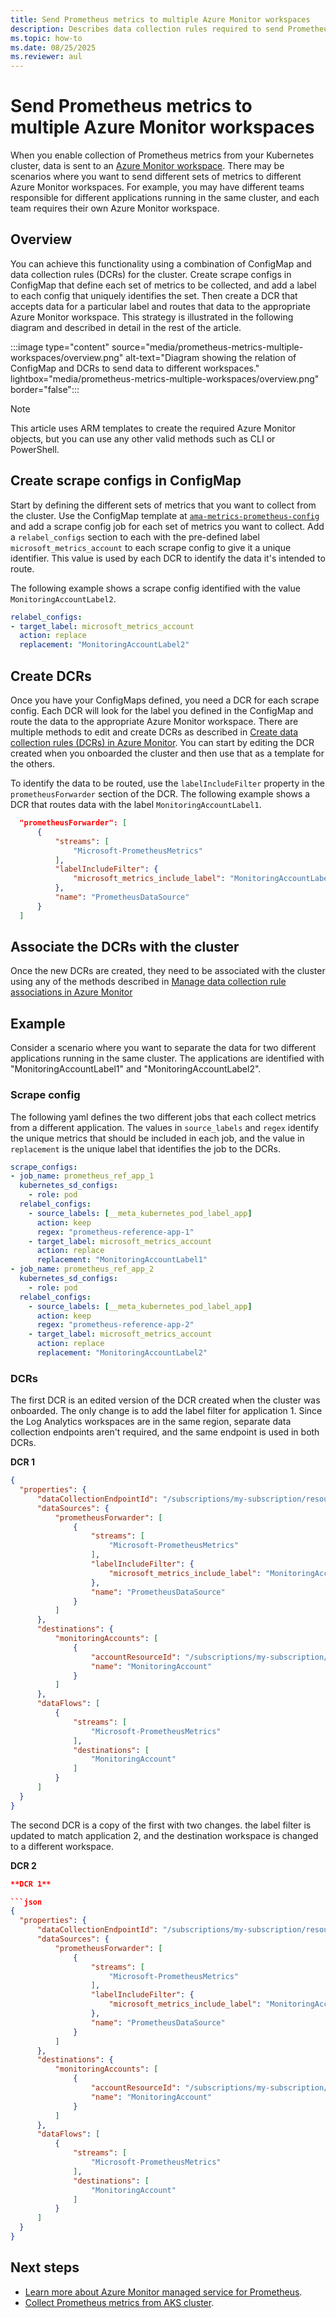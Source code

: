 ```yaml
---
title: Send Prometheus metrics to multiple Azure Monitor workspaces
description: Describes data collection rules required to send Prometheus metrics from a cluster in Azure Monitor to multiple Azure Monitor workspaces.
ms.topic: how-to
ms.date: 08/25/2025
ms.reviewer: aul
---
```


# Send Prometheus metrics to multiple Azure Monitor workspaces

When you enable collection of Prometheus metrics from your Kubernetes cluster, data is sent to an [Azure Monitor workspace](../essentials/azure-monitor-workspace-overview.md). There may be scenarios where you want to send different sets of metrics to different Azure Monitor workspaces. For example, you may have different teams responsible for different applications running in the same cluster, and each team requires their own Azure Monitor workspace. 

## Overview
You can achieve this functionality using a combination of ConfigMap and data collection rules (DCRs) for the cluster. Create scrape configs in ConfigMap that define each set of metrics to be collected, and add a label to each config that uniquely identifies the set. Then create a DCR that accepts data for a particular label and routes that data to the appropriate Azure Monitor workspace. This strategy is illustrated in the following diagram and described in detail in the rest of the article.

:::image type="content" source="media/prometheus-metrics-multiple-workspaces/overview.png" alt-text="Diagram showing the relation of ConfigMap and DCRs to send data to different workspaces." lightbox="media/prometheus-metrics-multiple-workspaces/overview.png"  border="false":::

> [!NOTE]
> This article uses ARM templates to create the required Azure Monitor objects, but you can use any other valid methods such as CLI or PowerShell.

## Create scrape configs in ConfigMap

Start by defining the different sets of metrics that you want to collect from the cluster. Use the ConfigMap template at [`ama-metrics-prometheus-config`](https://aka.ms/azureprometheus-addon-rs-configmap) and add a scrape config job for each set of metrics you want to collect. Add a `relabel_configs` section to each with the pre-defined label `microsoft_metrics_account` to each scrape config to give it a unique identifier. This value is used by each DCR to identify the data it's intended to route.

 The following example shows a scrape config identified with the value `MonitoringAccountLabel2`.

```yaml
relabel_configs:
- target_label: microsoft_metrics_account
  action: replace
  replacement: "MonitoringAccountLabel2"
```



## Create DCRs

Once you have your ConfigMaps defined, you need a DCR for each scrape config. Each DCR will look for the label you defined in the ConfigMap and route the data to the appropriate Azure Monitor workspace. There are multiple methods to edit and create DCRs as described in [Create data collection rules (DCRs) in Azure Monitor](../data-collection/data-collection-rule-create-edit.md). You can start by editing the DCR created when you onboarded the cluster and then use that as a template for the others.

To identify the data to be routed, use the `labelIncludeFilter` property in the `prometheusForwarder` section of the DCR. The following example shows a DCR that routes data with the label `MonitoringAccountLabel1`.

```json
  "prometheusForwarder": [
      {
          "streams": [
              "Microsoft-PrometheusMetrics"
          ],
          "labelIncludeFilter": {
              "microsoft_metrics_include_label": "MonitoringAccountLabel1"
          },
          "name": "PrometheusDataSource"
      }
  ]
```

## Associate the DCRs with the cluster
Once the new DCRs are created, they need to be associated with the cluster using any of the methods described in [Manage data collection rule associations in Azure Monitor](../data-collection/data-collection-rule-associations.md)





## Example

Consider a scenario where you want to separate the data for two different applications running in the same cluster. The applications are identified with "MonitoringAccountLabel1" and "MonitoringAccountLabel2".

### Scrape config
The following yaml defines the two different jobs that each collect metrics from a different application.
The values in `source_labels` and `regex` identify the unique metrics that should be included in each job, and the value in `replacement` is the unique label that identifies the job to the DCRs.

```yaml
scrape_configs:
- job_name: prometheus_ref_app_1
  kubernetes_sd_configs:
    - role: pod
  relabel_configs:
    - source_labels: [__meta_kubernetes_pod_label_app]
      action: keep
      regex: "prometheus-reference-app-1"
    - target_label: microsoft_metrics_account
      action: replace
      replacement: "MonitoringAccountLabel1"
- job_name: prometheus_ref_app_2
  kubernetes_sd_configs:
    - role: pod
  relabel_configs:
    - source_labels: [__meta_kubernetes_pod_label_app]
      action: keep
      regex: "prometheus-reference-app-2"
    - target_label: microsoft_metrics_account
      action: replace
      replacement: "MonitoringAccountLabel2"
```


### DCRs
The first DCR is an edited version of the DCR created when the cluster was onboarded. The only change is to add the label filter for application 1. Since the Log Analytics workspaces are in the same region, separate data collection endpoints aren't required, and the same endpoint is used in both DCRs.


**DCR 1**

```json
{
  "properties": {
      "dataCollectionEndpointId": "/subscriptions/my-subscription/resourceGroups/my-resource-group/providers/Microsoft.Insights/dataCollectionEndpoints/my-endpoint",
      "dataSources": {
          "prometheusForwarder": [
              {
                  "streams": [
                      "Microsoft-PrometheusMetrics"
                  ],
                  "labelIncludeFilter": {
                      "microsoft_metrics_include_label": "MonitoringAccountLabel1"
                  },
                  "name": "PrometheusDataSource"
              }
          ]
      },
      "destinations": {
          "monitoringAccounts": [
              {
                  "accountResourceId": "/subscriptions/my-subscription/resourceGroups/my-resource-group/providers/Microsoft.Insights/dataCollectionEndpoints/my-workspace-01",
                  "name": "MonitoringAccount"
              }
          ]
      },
      "dataFlows": [
          {
              "streams": [
                  "Microsoft-PrometheusMetrics"
              ],
              "destinations": [
                  "MonitoringAccount"
              ]
          }
      ]
  }
}

```
The second DCR is a copy of the first with two changes. the label filter is updated to match application 2, and the destination workspace is changed to a different workspace.

**DCR 2**

```json
**DCR 1**

```json
{
  "properties": {
      "dataCollectionEndpointId": "/subscriptions/my-subscription/resourceGroups/my-resource-group/providers/Microsoft.Insights/dataCollectionEndpoints/my-endpoint",
      "dataSources": {
          "prometheusForwarder": [
              {
                  "streams": [
                      "Microsoft-PrometheusMetrics"
                  ],
                  "labelIncludeFilter": {
                      "microsoft_metrics_include_label": "MonitoringAccountLabel2"
                  },
                  "name": "PrometheusDataSource"
              }
          ]
      },
      "destinations": {
          "monitoringAccounts": [
              {
                  "accountResourceId": "/subscriptions/my-subscription/resourceGroups/my-resource-group/providers/Microsoft.Insights/dataCollectionEndpoints/my-workspace-02",
                  "name": "MonitoringAccount"
              }
          ]
      },
      "dataFlows": [
          {
              "streams": [
                  "Microsoft-PrometheusMetrics"
              ],
              "destinations": [
                  "MonitoringAccount"
              ]
          }
      ]
  }
}
```




## Next steps

- [Learn more about Azure Monitor managed service for Prometheus](../essentials/prometheus-metrics-overview.md).
- [Collect Prometheus metrics from AKS cluster](kubernetes-monitoring-enable.md).
